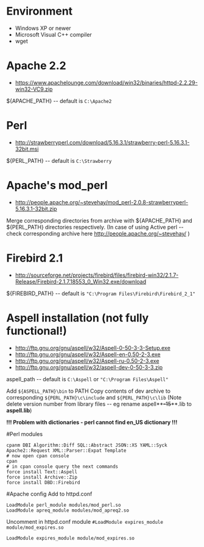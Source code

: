 # Environment
 * Windows XP or newer
 * Microsoft Visual C++ compiler
 * wget

# Apache 2.2
 * https://www.apachelounge.com/download/win32/binaries/httpd-2.2.29-win32-VC9.zip

${APACHE_PATH} -- default is `C:\Apache2`

# Perl
 * http://strawberryperl.com/download/5.16.3.1/strawberry-perl-5.16.3.1-32bit.msi 

${PERL_PATH} -- default is `C:\Strawberry`

# Apache's mod_perl
 * http://people.apache.org/~stevehay/mod_perl-2.0.8-strawberryperl-5.16.3.1-32bit.zip

Merge corresponding directories from archive with ${APACHE_PATH} and ${PERL_PATH} directories respectively.
(In case of using Active perl -- check corresponding archive here http://people.apache.org/~stevehay/ )

# Firebird 2.1
 * http://sourceforge.net/projects/firebird/files/firebird-win32/2.1.7-Release/Firebird-2.1.7.18553_0_Win32.exe/download
 
${FIREBIRD_PATH} -- default is `"C:\Program Files\Firebird\Firebird_2_1"`

# Aspell installation (not fully functional!)
 * http://ftp.gnu.org/gnu/aspell/w32/Aspell-0-50-3-3-Setup.exe
 * http://ftp.gnu.org/gnu/aspell/w32/Aspell-en-0.50-2-3.exe
 * http://ftp.gnu.org/gnu/aspell/w32/Aspell-ru-0.50-2-3.exe
 * http://ftp.gnu.org/gnu/aspell/w32/aspell-dev-0-50-3-3.zip

aspell_path -- default is `C:\Aspell` or `"C:\Program Files\Aspell"`

Add `${ASPELL_PATH}\bin` to PATH
Copy contents of dev archive to corresponding `${PERL_PATH}\c\include` and `${PERL_PATH}\c\lib` (Note delete version number from library files -- eg rename aspell**~~-15~~**.lib to **aspell.lib**)

**!!! Problem with dictionaries - perl cannot find en_US dictionary !!!**

#Perl modules
```
cpanm DBI Algorithm::Diff SQL::Abstract JSON::XS YAML::Syck Apache2::Request XML::Parser::Expat Template
# now open cpan console
cpan
# in cpan console query the next commands
force install Text::Aspell 
force install Archive::Zip
force install DBD::Firebird
```
#Apache config 
Add to httpd.conf
```
LoadModule perl_module modules/mod_perl.so
LoadModule apreq_module modules/mod_apreq2.so
```
Uncomment in httpd.conf module `#LoadModule expires_module module/mod_expires.so`
```
LoadModule expires_module module/mod_expires.so
```